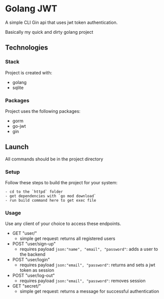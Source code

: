 # Golang JWT

A simple CLI Gin api that uses jwt token authentication.

Basically my quick and dirty golang project

## Technologies

### Stack
Project is created with: 
* golang
* sqlite

### Packages
Project uses the following packages: 
* gorm
* go-jwt
* gin

## Launch
All commands should be in the project directory

### Setup
Follow these steps to build the project for your system: 
     
    - cd to the `httpd` folder
    - get dependencies with `go mod download`
    - run build command here to get exec file

### Usage
Use any client of your choice to access these endpoints.
- GET "user/"
  - simple get request: returns all registered users
- POST "user/sign-up"
  - requires payload `json:"name", "email", "password"`: adds a user to the backend
- POST "user/login"
  - requires payload `json:"email", "password"`: returns and sets a jwt token as session
- POST "user/log-out"
  - requires payload `json:"email", "password"`: removes session
- GET "secret/"
  - simple get request: returns a message for successful authentication